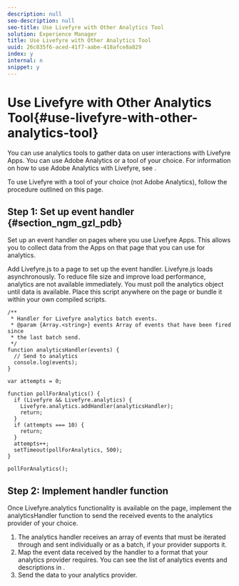 ```yaml
---
description: null
seo-description: null
seo-title: Use Livefyre with Other Analytics Tool
solution: Experience Manager
title: Use Livefyre with Other Analytics Tool
uuid: 26c835f6-aced-41f7-aabe-418afce8a829
index: y
internal: n
snippet: y
---
```


# Use Livefyre with Other Analytics Tool{#use-livefyre-with-other-analytics-tool}

You can use analytics tools to gather data on user interactions with Livefyre Apps. You can use Adobe Analytics or a tool of your choice. For information on how to use Adobe Analytics with Livefyre, see [](#c_livefyre_analytics).

To use Livefyre with a tool of your choice (not Adobe Analytics), follow the procedure outlined on this page.  

## Step 1: Set up event handler {#section_ngm_gzl_pdb}

Set up an event handler on pages where you use Livefyre Apps. This allows you to collect data from the Apps on that page that you can use for analytics.

Add Livefyre.js to a page to set up the event handler. Livefyre.js loads asynchronously. To reduce file size and improve load performance, analytics are not available immediately. You must poll the analytics object until data is available. Place this script anywhere on the page or bundle it within your own compiled scripts.

```
/** 
 * Handler for Livefyre analytics batch events. 
 * @param {Array.<string>} events Array of events that have been fired since 
 * the last batch send. 
 */ 
function analyticsHandler(events) { 
  // Send to analytics 
  console.log(events); 
} 
 
var attempts = 0; 
 
function pollForAnalytics() { 
  if (Livefyre && Livefyre.analytics) { 
    Livefyre.analytics.addHandler(analyticsHandler); 
    return; 
  } 
  if (attempts === 10) { 
    return; 
  } 
  attempts++; 
  setTimeout(pollForAnalytics, 500); 
} 
 
pollForAnalytics(); 

```

## Step 2: Implement handler function

Once Livefyre.analytics functionality is available on the page, implement the analyticsHandler function to send the received events to the analytics provider of your choice.

1. The analytics handler receives an array of events that must be iterated through and sent individually or as a batch, if your provider supports it.
1. Map the event data received by the handler to a format that your analytics provider requires. You can see the list of analytics events and descriptions in [](../livefyre-analytics/c-livefyre-analytics-events.md#table_n24_1kd_4cb).
1. Send the data to your analytics provider.

